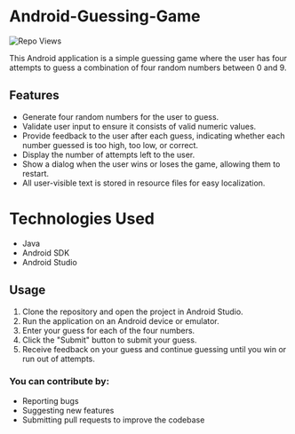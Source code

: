 # Android-Guessing-Game
 <div align="left">
	
  ![Repo Views](https://visitor-badge.laobi.icu/badge?page_id=SpencerVJones/Android-Guessing-Game)
</div>

This Android application is a simple guessing game where the user has four attempts to guess a combination of four random numbers between 0 and 9.

## Features

- Generate four random numbers for the user to guess.
- Validate user input to ensure it consists of valid numeric values.
- Provide feedback to the user after each guess, indicating whether each number guessed is too high, too low, or correct.
- Display the number of attempts left to the user.
- Show a dialog when the user wins or loses the game, allowing them to restart.
- All user-visible text is stored in resource files for easy localization.

# Technologies Used
- Java
- Android SDK
- Android Studio

## Usage
1. Clone the repository and open the project in Android Studio.
2. Run the application on an Android device or emulator.
3. Enter your guess for each of the four numbers.
4. Click the "Submit" button to submit your guess.
5. Receive feedback on your guess and continue guessing until you win or run out of attempts.

### You can contribute by:
- Reporting bugs
- Suggesting new features
- Submitting pull requests to improve the codebase
